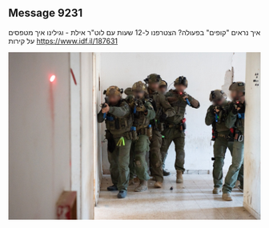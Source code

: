 ## Message 9231

איך נראים "קופים" בפעולה?
הצטרפנו ל-12 שעות עם לוט"ר אילת - וגילינו איך מטפסים על קירות
https://www.idf.il/187631

![Photo](9231/9231_photo.jpg)
